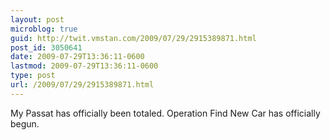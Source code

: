 ```yaml
---
layout: post
microblog: true
guid: http://twit.vmstan.com/2009/07/29/2915389871.html
post_id: 3050641
date: 2009-07-29T13:36:11-0600
lastmod: 2009-07-29T13:36:11-0600
type: post
url: /2009/07/29/2915389871.html
---
```

My Passat has officially been totaled. Operation Find New Car has officially begun.
